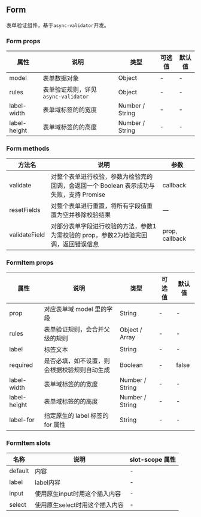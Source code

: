 ## Form

表单验证组件，基于`async-validator`开发。

### Form props

属性 | 说明 | 类型 | 可选值 | 默认值
--- | --- | --- | --- | ---
model | 表单数据对象 | Object | - | -
rules | 表单验证规则，详见`async-validator` | Object | - | -
label-width | 表单域标签的的宽度 | Number / String | - | -
label-height | 表单域标签的的高度 | Number / String | - | -

### Form methods

方法名 | 说明 | 参数
--- | --- | ---
validate | 对整个表单进行校验，参数为检验完的回调，会返回一个 Boolean 表示成功与失败，支持 Promise | callback
resetFields | 对整个表单进行重置，将所有字段值重置为空并移除校验结果 | —
validateField | 对部分表单字段进行校验的方法，参数1为需校验的 prop，参数2为检验完回调，返回错误信息 | prop, callback

### FormItem props

属性 | 说明 | 类型 | 可选值 | 默认值
--- | --- | --- | --- | ---
prop | 对应表单域 model 里的字段 | String | - | -
rules | 表单验证规则，会合并父级的规则 | Object / Array | - | -
label | 标签文本 | String | - | -
required | 是否必填，如不设置，则会根据校验规则自动生成 | Boolean | - | false
label-width | 表单域标签的的宽度 | Number / String | - | -
label-height | 表单域标签的的高度 | Number / String | - | -
label-for | 指定原生的 label 标签的 for 属性 | String | - | -

### FormItem slots

名称 | 说明 | slot-scope 属性
--- | --- | ---
default | 内容 | -
label | label内容 | -
input | 使用原生input时用这个插入内容 | -
select | 使用原生select时用这个插入内容 | -